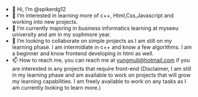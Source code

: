 - 👋 Hi, I’m @spikerdg12
- 👀 I’m interested in learning more of c++, Html,Css,Javascript and working into new projects.
- 🌱 I’m currently majoring in business informatics learning at myseeu university and am in my sophmore year.
- 💞️ I’m looking to collaborate on simple projects as I am still on my learning phase. I am intermidiate in c++ and know a few algorithms. 
     I am a beginner and know frontend developing in html as well.
- 📫 How to reach me, you can reach me at yungmuli@hotmail.com if you are interested in any projects that require front-end 
     (Disclaimer, I am still in my learning phase and am available to work on projects that will grow my learning capabilities.
     I am freely available to work on any tasks as I am currently looking to learn more.)
